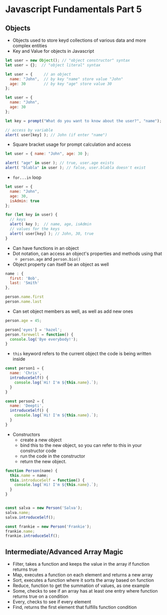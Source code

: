 # Javascript Fundamentals Part 5
## Objects
* Objects used to store keyd collections of various data and more complex entities
* Key and Value for objects in Javascript
```javascript
let user = new Object(); // "object constructor" syntax
let user = {};  // "object literal" syntax
```
```javascript
let user = {     // an object
  name: "John",  // by key "name" store value "John"
  age: 30        // by key "age" store value 30
};
```
```javascript
let user = {
  name: "John",
  age: 30
};

let key = prompt("What do you want to know about the user?", "name");

// access by variable
alert( user[key] ); // John (if enter "name")
```
* Square bracket usage for prompt calculation and access

```javascript
let user = { name: "John", age: 30 };

alert( "age" in user ); // true, user.age exists
alert( "blabla" in user ); // false, user.blabla doesn't exist
```
* `for...in` loop
```javascript
let user = {
  name: "John",
  age: 30,
  isAdmin: true
};

for (let key in user) {
  // keys
  alert( key );  // name, age, isAdmin
  // values for the keys
  alert( user[key] ); // John, 30, true
}
```
* Can have functions in an object
* Dot notation, can access an object's properties and methods using that
    * `person.age` and `person.bio()`
* Object property can itself be an object as well
```javascript
name : {
  first: 'Bob',
  last: 'Smith'
},

person.name.first
person.name.last
```
* Can set object members as well, as well as add new ones
```javascript
person.age = 45;

person['eyes'] = 'hazel';
person.farewell = function() {
  console.log('Bye everybody!');
}
```
* `this` keyword refers to the current object the code is being written inside 
```javascript
const person1 = {
  name: 'Chris',
  introduceSelf() {
    console.log(`Hi! I'm ${this.name}.`);
  }
}

const person2 = {
  name: 'Deepti',
  introduceSelf() {
    console.log(`Hi! I'm ${this.name}.`);
  }
}
```
* Constructors
    * create a new object
    * bind this to the new object, so you can refer to this in your constructor code
    * run the code in the constructor
    * return the new object.

```javascript
function Person(name) {
  this.name = name;
  this.introduceSelf = function() {
    console.log(`Hi! I'm ${this.name}.`);
  }
}


const salva = new Person('Salva');
salva.name;
salva.introduceSelf();

const frankie = new Person('Frankie');
frankie.name;
frankie.introduceSelf();
```

## Intermediate/Advanced Array Magic
* Filter, takes a function and keeps the value in the array if function returns true
* Map, executes a function on each element and returns a new array
* Sort, executes a function where it sorts the array based on function
* Reduce, function to get the summation of values, as one example
* Some, checks to see if an array has at least one entry where function returns true on a condition
* Every, checks to see if every element 
* Find, returns the first element that fulfills function condition